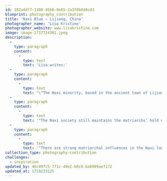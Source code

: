 ```yaml
---
id: 182addf7-1380-4560-8e65-2a3f8b0d8cd3
blueprint: photography_contribution
title: 'Naxi Blue – Lijiang, China'
photographer_name: 'Lisa Kristine'
photographer_website: www.lisakristine.com
image: image-1717724301.jpeg
description:
  -
    type: paragraph
    content:
      -
        type: text
        text: 'Lisa writes:'
  -
    type: paragraph
    content:
      -
        type: text
        text: "\"The Naxi minority, based in the ancient town of Lijiang in the Yunnan province, number some 278,000. They are easily recognizable with their blue blouses and trousers covered by blue or black aprons.\_Until recently, the Naxi lived in matriarchal families, though local rulers were always male."
  -
    type: paragraph
    content:
      -
        type: text
        text: '"The Naxi society still maintains the matriarchs’ hold over men with flexible arrangements for joint residence. Both partners would continue to live in their respective homes; the boyfriend would spend the nights at his girlfriend’s house but return to live and work at his mother’s house during the day. Any children born to the couple belonged to the woman, who was responsible for bringing them up. The father provided support, but once the relationship was over, so was the support. Children lived with their mothers; no special effort was made to recognize paternity. Women inherited all property, and female elders adjudicated any disputes.'
  -
    type: paragraph
    content:
      -
        type: text
        text: '"There are strong matriarchal influences in the Naxi language. Nouns enlarge their meaning when the word for ‘ female’ is added; conversely, the addition of the word for’ male’ will decrease the meaning. For example, ‘stone’ plus ‘ female’ conveys the idea of a boulder; ‘stone’ plus ‘male’ conveys the idea of a pebble. Viewing these laughing women, one can see the closeness in friendship, which have endured since childhood."'
collection_type: photography-contribution
challenges:
  - inspiration
updated_by: 46c097c5-771c-49e2-b8c6-ba6009ae7172
updated_at: 1719233125
---
```

